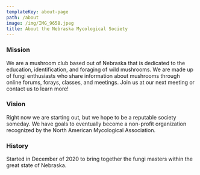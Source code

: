 ```yaml
---
templateKey: about-page
path: /about
image: /img/IMG_9658.jpeg
title: About the Nebraska Mycological Society
---
```

### Mission

We are a mushroom club based out of Nebraska that is dedicated to the education, identification, and foraging of wild mushrooms. We are made up of fungi enthusiasts who share information about mushrooms through online forums, forays, classes, and meetings. Join us at our next meeting or contact us to learn more! 

### Vision

Right now we are starting out, but we hope to be a reputable society someday. We have goals to eventually become a non-profit organization recognized by the North American Mycological Association.

### History

Started in December of 2020 to bring together the fungi masters within the great state of Nebraska.
